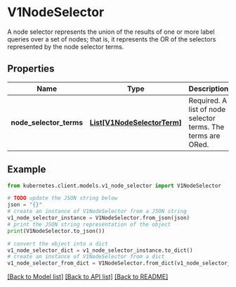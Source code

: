 # V1NodeSelector

A node selector represents the union of the results of one or more label queries over a set of nodes; that is, it represents the OR of the selectors represented by the node selector terms.

## Properties

Name | Type | Description | Notes
------------ | ------------- | ------------- | -------------
**node_selector_terms** | [**List[V1NodeSelectorTerm]**](V1NodeSelectorTerm.md) | Required. A list of node selector terms. The terms are ORed. | 

## Example

```python
from kubernetes.client.models.v1_node_selector import V1NodeSelector

# TODO update the JSON string below
json = "{}"
# create an instance of V1NodeSelector from a JSON string
v1_node_selector_instance = V1NodeSelector.from_json(json)
# print the JSON string representation of the object
print(V1NodeSelector.to_json())

# convert the object into a dict
v1_node_selector_dict = v1_node_selector_instance.to_dict()
# create an instance of V1NodeSelector from a dict
v1_node_selector_from_dict = V1NodeSelector.from_dict(v1_node_selector_dict)
```
[[Back to Model list]](../README.md#documentation-for-models) [[Back to API list]](../README.md#documentation-for-api-endpoints) [[Back to README]](../README.md)


